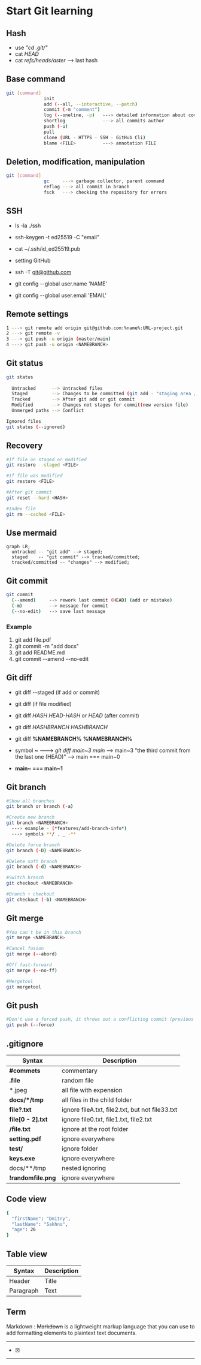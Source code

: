 # Start Git learning

## Hash

- use *"cd .git/"*
- cat *HEAD*
- cat *refs/heads/aster*  --> last hash

## **Base command**

```sh
git [command]
              init
              add (--all, --interactive, --patch)
              commit (-m "comment")
              log (--oneline, -p)   ---> detailed information about commits
              shortlog              ---> all commits author
              push (-u)
              pull
              clone (URL - HTTPS - SSH - GitHub Cli)
              blame <FILE>          ---> annotation FILE
```

## **Deletion, modification, manipulation**

```sh
git [command]
              gc     ---> garbage collector, parent command
              reflog ---> all commit in branch
              fsck   ---> checking the repository for errors
```

## SSH

- ls -la ./ssh
- ssh-keygen -t ed25519 -C "email"
- cat ~/.ssh/id_ed25519.pub
- setting GitHub
- ssh -T <git@github.com>

- git config --global user.name 'NAME'
- git config --global user.email 'EMAIL'

## Remote settings

```sh
1 ---> git remote add origin git@github.com:%name%:URL-project.git
2 ---> git remote -v
3 ---> git push -u origin (master/main)
4 ---> git push -u origin <NAMEBRANCH>
```

## Git status

```sh
git status
  
  Untracked      --> Untracked files
  Staged         --> Changes to be committed (git add - "staging area / indexed / cached")
  Tracked        --> After git add or git commit
  Modified       --> Changes not stages for commit(new version file)
  Unmerged paths --> Conflict

Ignored files
git status (--ignored)
```

## Recovery

```sh
#If file on staged or modified 
git restore --staged <FILE>

#If file was modified 
git restore <FILE>

#After git commit
git reset --hard <HASH>

#Index file
git rm --cached <FILE>
```

## Use mermaid

```mermaid
graph LR;
  untracked -- "git add" --> staged;
  staged    -- "git commit" --> tracked/committed;
  tracked/committed -- "changes" --> modified;
```

## Git commit

```sh
git commit
  (--amend)     --> rework last commit (HEAD) (add or mistake)
  (-m)          --> message for commit
  (--no-edit)   --> save last message
```

### Example

1. git add file.pdf
2. git commit -m "add docs"
3. git add README.md
4. git commit --amend --no-edit

## Git diff

- git diff --staged (if add or commit)
- git diff (if file modified)
- git diff *HASH* *HEAD-HASH* or *HEAD* (after commit)
- git diff *HASHBRANCH* *HASHBRANCH*

- git diff **%NAMEBRANCH%** **%NAMEBRANCH%**
- symbol **~** ---> *git diff main~3 main* --> main~3 "the third commit from the last one (HEAD)" --> main === main~0
- **main~ === main~1**

## Git branch

```sh
#Show all branches
git branch or branch (-a)

#Create new branch
git branch <NAMEBRANCH>
  ---> example - (*features/add-branch-info*)
  ---> symbols **/ . _ -**

#Delete force branch
git branch (-D) <NAMEBRANCH>

#Delete soft branch
git branch (-d) <NAMEBRANCH>

#Switch branch
git checkout <NAMEBRANCH>

#Branch + checkout
git checkout (-b) <NAMEBRANCH> 
```

## Git merge

```sh
#You can't be in this branch
git merge <NAMEBRANCH>

#Cancel fusion
git merge (--abord)

#Off fast-forward
git merge (--no-ff)

#Mergetool
git mergetool
```

## Git push

```sh
#Don't use a forced push, it throws out a conflicting commit (previous one)
git push (--force)
```

## .gitignore

| Syntax | Description |
| ----------- | ----------- |
| **#commets** | commentary |
| **.file** | random file |
| *.jpeg | all file with expension |
| **docs/*/tmp** | all files in the child folder |
| **file?.txt** | ignore fileA.txt, file2.txt, but not file33.txt |
| **file[0 - 2].txt** | ignore file0.txt, file1.txt, file2.txt |
| **/file.txt** | ignore at the root folder |
| **setting.pdf** | ignore everywhere |
| **test/** | ignore folder |
| **keys.exe** | ignore everywhere |
| docs/**/tmp | nested ignoring |
| **!randomfile.png** | ignore everywhere |

## Code view

```sh
{
  "firstName": "Dmitry",
  "lastName": "Sakhno",
  "age": 26
}
```

## Table view

| Syntax | Description |
| ----------- | ----------- |
| Header | Title |
| Paragraph | Text |

## Term

Markdown
: ~~Markdown~~ is a lightweight markup language that you can use to add formatting elements to plaintext text documents.

---

- [x]

---